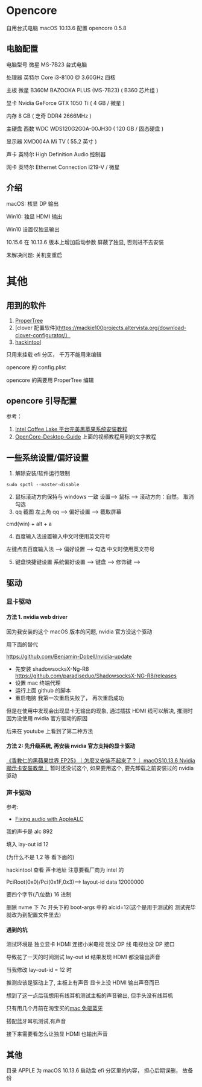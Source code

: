 # Opencore

自用台式电脑 macOS 10.13.6 配置
opencore 0.5.8

## 电脑配置

电脑型号 微星 MS-7B23 台式电脑

处理器 英特尔 Core i3-8100 @ 3.60GHz 四核

主板 微星 B360M BAZOOKA PLUS (MS-7B23) ( B360 芯片组 )

显卡 Nvidia GeForce GTX 1050 Ti ( 4 GB / 微星 )

内存 8 GB ( 芝奇 DDR4 2666MHz )

主硬盘 西数 WDC WDS120G2G0A-00JH30 ( 120 GB / 固态硬盘 )

显示器 XMD004A Mi TV ( 55.2 英寸 )

声卡 英特尔 High Definition Audio 控制器

网卡 英特尔 Ethernet Connection I219-V / 微星

## 介绍

macOS: 核显 DP 输出

Win10: 独显 HDMI 输出

Win10 设置仅独显输出

10.15.6 在 10.13.6 版本上增加启动参数 屏蔽了独显, 否则进不去安装

未解决问题: 关机变重启

# 其他

## 用到的软件

1. [ProperTree](https://github.com/corpnewt/ProperTree)
2. [clover 配置软件](https://mackie100projects.altervista.org/download-clover-configurator/）
3. [hackintool](https://github.com/headkaze/Hackintool/releases)

只用来挂载 efi 分区， 千万不能用来编辑

opencore 的 config.plist

opencore 的需要用 ProperTree 编辑

## opencore 引导配置

参考：

1. [Intel Coffee Lake 平台完美黑苹果系统安装教程](https://www.bilibili.com/video/BV1hA411t7dr)
2. [OpenCore-Desktop-Guide](https://dortania.github.io/OpenCore-Desktop-Guide/)
   上面的视频教程用到的文字教程

## 一些系统设置/偏好设置

1. 解除安装/软件运行限制

```shell script
sudo spctl --master-disable
```

2. 鼠标滚动方向保持与 windows 一致
   设置--> 鼠标 --> 滚动方向：自然。 取消勾选
3. qq 截图
   左上角 qq --> 偏好设置 --> 截取屏幕

cmd(win) + alt + a

4. 百度输入法设置输入中文时使用英文符号

左键点击百度输入法 --> 偏好设置 --> 勾选 中文时使用英文符号

5. 键盘快捷键设置
系统偏好设置 --> 键盘 --> 修饰键 --> 

## 驱动

### 显卡驱动

#### 方法 1. nvidia web driver

因为我安装的这个 macOS 版本的问题, nvidia 官方没这个驱动

用下面的替代

https://github.com/Benjamin-Dobell/nvidia-update

- 先安装 shadowsocksX-Ng-R8
  https://github.com/paradiseduo/ShadowsocksX-NG-R8/releases
- 设置 mac 终端代理
- 运行上面 github 的脚本
- 重启电脑
  我第一次重启失败了， 再次重启成功

但是在使用中发现会出现显卡无输出的现象, 通过插拔 HDMI 线可以解决, 推测时因为没使用 nvidia 官方驱动的原因

后来在 youtube 上看到了第二种方法

#### 方法 2: 先升级系统, 再安装 nvidia 官方支持的显卡驱动

[《香教仁的黑蘋果世界 EP25》｜怎麼又安裝不起來了？｜ macOS10.13.6 Nvidia 顯示卡安裝教學｜](https://www.youtube.com/watch?v=XV0YqZUP65U)
暂时还没试这个, 如果要用这个, 要先卸载之前安装过的 nvidia 驱动

### 声卡驱动

参考:

- [Fixing audio with AppleALC](https://dortania.github.io/OpenCore-Post-Install/universal/audio.html#finding-your-layout-id)

我的声卡是 alc 892

填入 lay-out id 12

(为什么不是 1,2 等 看下面的)

hackintool 查看 声卡地址 注意要看厂商为 intel 的

PciRoot(0x0)/Pci(0x1F,0x3)--> layout-id data 12000000

要四个字节(八位数) 16 进制

删除 nvme 下 7c 开头下的 boot-args 中的 alcid=12(这个是用于测试的 测试完毕就改为到配置文件里去)

#### 遇到的坑

测试环境是 独立显卡 HDMI 连接小米电视 我没 DP 线 电视也没 DP 接口

导致花了一天的时间测试 lay-out id 结果发现 HDMI 都没输出声音

当我修改 lay-out-id = 12 时

推测应该是驱动上了, 主板上有声音 显卡上没 HDMI 输出声音而已

想到了这一点后我想用有线耳机测试主板的声音输出, 但手头没有线耳机

只有用几个月前在淘宝买的[mac 免驱蓝牙](https://item.taobao.com/item.htm?spm=a1z09.2.0.0.3ba42e8dwlfgaA&id=595573828080&_u=r1nlumvm9c0b)

搭配蓝牙耳机测试,有声音

接下来需要看怎么让独显 HDMI 也输出声音

## 其他

目录 APPLE 为 macOS 10.13.6 启动盘 efi 分区里的内容， 担心后期误删， 故备份
